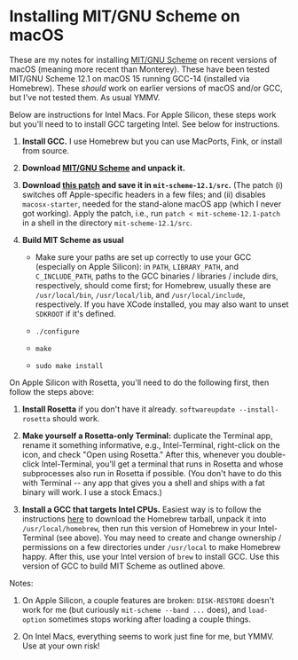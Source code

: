 # Installing MIT/GNU Scheme on macOS

These are my notes for installing <a
href="https://www.gnu.org/software/mit-scheme/">MIT/GNU
Scheme</a> on recent versions of macOS (meaning more recent
than Monterey).  These have been tested MIT/GNU Scheme 12.1
on macOS 15 running GCC-14 (installed via Homebrew).  These
*should* work on earlier versions of macOS and/or GCC, but
I've not tested them.  As usual YMMV.

Below are instructions for Intel Macs.  For Apple Silicon,
these steps work but you'll need to to install GCC targeting
Intel.  See below for instructions.

1. **Install GCC.**  I use Homebrew but you can use
   MacPorts, Fink, or install from source.
		
1. **Download <a
href="https://www.gnu.org/software/mit-scheme/">MIT/GNU
Scheme</a> and unpack it.**

1. **Download [this patch](mit-scheme-12.1-patch) and save
it in `mit-scheme-12.1/src`.**  (The patch (i) switches off
Apple-specific headers in a few files; and (ii) disables
`macosx-starter`, needed for the stand-alone macOS app
(which I never got working).  Apply the patch, i.e., run
`patch < mit-scheme-12.1-patch` in a shell in the directory
`mit-scheme-12.1/src`.
	  
1. **Build MIT Scheme as usual**
	  
   - Make sure your paths are set up correctly to use your
	  GCC (especially on Apple Silicon): in `PATH`,
	  `LIBRARY_PATH`, and `C_INCLUDE_PATH`, paths to the GCC
	  binaries / libraries / include dirs, respectively,
	  should come first; for Homebrew, usually these are
	  `/usr/local/bin`, `/usr/local/lib`, and
	  `/usr/local/include`, respectively.  If you have XCode
	  installed, you may also want to unset `SDKROOT` if
	  it's defined.
	  
   - `./configure`
   - `make`
   - `sudo make install`
	
On Apple Silicon with Rosetta, you'll need to do the
following first, then follow the steps above:

1. **Install Rosetta** if you don't have it already.
`softwareupdate --install-rosetta` should work.

1. **Make yourself a Rosetta-only Terminal:** duplicate the
Terminal app, rename it something informative, e.g.,
Intel-Terminal, right-click on the icon, and check "Open
using Rosetta."  After this, whenever you double-click
Intel-Terminal, you'll get a terminal that runs in Rosetta
and whose subprocesses also run in Rosetta if possible.
(You don't have to do this with Terminal -- any app that
gives you a shell and ships with a fat binary will work.  I
use a stock Emacs.)

1. **Install a GCC that targets Intel CPUs.**  Easiest way
is to follow the instructions <a
href="https://docs.brew.sh/Installation">here</a> to
download the Homebrew tarball, unpack it into
`/usr/local/homebrew`, then run this version of Homebrew in
your Intel-Terminal (see above).  You may need to create and
change ownership / permissions on a few directories under
`/usr/local` to make Homebrew happy.  After this, use your
Intel version of `brew` to install GCC.  Use this version of
GCC to build MIT Scheme as outlined above.

Notes:

1. On Apple Silicon, a couple features are broken:
   `DISK-RESTORE` doesn't work for me (but curiously
   `mit-scheme --band ...` does), and `load-option`
   sometimes stops working after loading a couple
   things.
   
1. On Intel Macs, everything seems to work just fine for me,
   but YMMV.  Use at your own risk!
